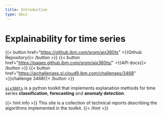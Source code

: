 ```yaml
---
title: Introduction
type: docs
---
```


# Explainability for time series

{{< button href="https://github.ibm.com/srom/aix360ts" >}}Github Repository{{< /button >}}
{{< button href="https://pages.github.ibm.com/srom/aix360ts/" >}}API docs{{< /button >}}
{{< button href="https://aichallenges.sl.cloud9.ibm.com/challenges/3468" >}}challenge 3468{{< /button >}}

[`aix360ts`](https://github.ibm.com/srom/aix360ts) is a python toolkit that implements explanation methods for time series **classification**, **forecasting** and **anomaly detection**.

{{< hint info >}}
This site is a collection of technical reports describing the algorithms implemented in the toolkit.
{{< /hint >}}



